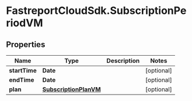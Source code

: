 # FastreportCloudSdk.SubscriptionPeriodVM

## Properties

Name | Type | Description | Notes
------------ | ------------- | ------------- | -------------
**startTime** | **Date** |  | [optional] 
**endTime** | **Date** |  | [optional] 
**plan** | [**SubscriptionPlanVM**](SubscriptionPlanVM.md) |  | [optional] 


